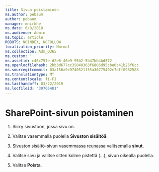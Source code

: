```yaml
---
title: Sivun poistaminen
ms.author: pebaum
author: pebaum
manager: mnirkhe
ms.date: 6/8/2018
ms.audience: Admin
ms.topic: article
ROBOTS: NOINDEX, NOFOLLOW
localization_priority: Normal
ms.collection: Adm_O365
ms.custom: ''
ms.assetid: c46c757e-d2e6-46e9-95b2-5b47bb4bd572
ms.openlocfilehash: 2bb3d677cc35040363f6806d95cbe0c41b25f6cc
ms.sourcegitcommit: 03a156a9c9740521155a30775492c7dff0982588
ms.translationtype: MT
ms.contentlocale: fi-FI
ms.lasthandoff: 03/22/2019
ms.locfileid: "30765481"
---
```

# <a name="delete-a-sharepoint-page"></a>SharePoint-sivun poistaminen

1. Siirry sivustoon, jossa sivu on.
    
2. Valitse vasemmalla puolella **Sivuston sisältöä**.
    
3. Sivuston sisältö-sivun vasemmassa reunassa valitsemalla **sivut**.
    
4. Valitse sivu ja valitse sitten kolme pistettä (...), sivun oikealla puolella.
    
5. Valitse **Poista**.
    

